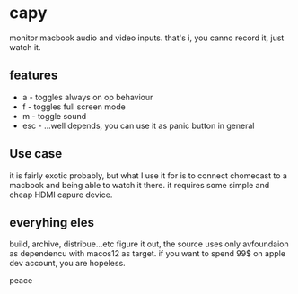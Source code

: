 # capy

monitor macbook audio and video inputs. that's i, you canno record it, just watch it.

## features

* a - toggles always on op behaviour
* f - toggles full screen mode
* m - toggle sound
* esc - ...well depends, you can use it as panic button in general

## Use case

it is fairly exotic probably, but what I use it for is to connect chomecast to a macbook and being able to watch it there. it requires some simple and cheap HDMI capure device.

## everyhing eles

build, archive, distribue...etc figure it out, the source uses only avfoundaion as dependencu with macos12 as target. if you want to spend 99$ on apple dev account, you are hopeless.

peace
